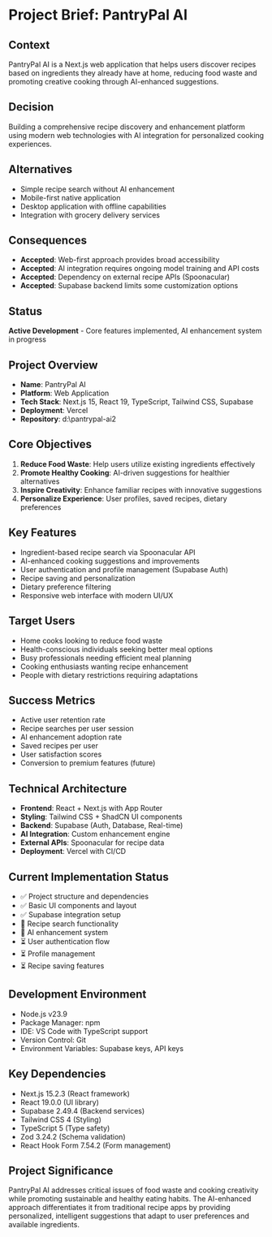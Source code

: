 # Project Brief: PantryPal AI

## Context
PantryPal AI is a Next.js web application that helps users discover recipes based on ingredients they already have at home, reducing food waste and promoting creative cooking through AI-enhanced suggestions.

## Decision
Building a comprehensive recipe discovery and enhancement platform using modern web technologies with AI integration for personalized cooking experiences.

## Alternatives
- Simple recipe search without AI enhancement
- Mobile-first native application
- Desktop application with offline capabilities
- Integration with grocery delivery services

## Consequences
- **Accepted**: Web-first approach provides broad accessibility
- **Accepted**: AI integration requires ongoing model training and API costs
- **Accepted**: Dependency on external recipe APIs (Spoonacular)
- **Accepted**: Supabase backend limits some customization options

## Status
**Active Development** - Core features implemented, AI enhancement system in progress

## Project Overview
- **Name**: PantryPal AI
- **Platform**: Web Application
- **Tech Stack**: Next.js 15, React 19, TypeScript, Tailwind CSS, Supabase
- **Deployment**: Vercel
- **Repository**: d:\pantrypal-ai2

## Core Objectives
1. **Reduce Food Waste**: Help users utilize existing ingredients effectively
2. **Promote Healthy Cooking**: AI-driven suggestions for healthier alternatives
3. **Inspire Creativity**: Enhance familiar recipes with innovative suggestions
4. **Personalize Experience**: User profiles, saved recipes, dietary preferences

## Key Features
- Ingredient-based recipe search via Spoonacular API
- AI-enhanced cooking suggestions and improvements
- User authentication and profile management (Supabase Auth)
- Recipe saving and personalization
- Dietary preference filtering
- Responsive web interface with modern UI/UX

## Target Users
- Home cooks looking to reduce food waste
- Health-conscious individuals seeking better meal options
- Busy professionals needing efficient meal planning
- Cooking enthusiasts wanting recipe enhancement
- People with dietary restrictions requiring adaptations

## Success Metrics
- Active user retention rate
- Recipe searches per user session
- AI enhancement adoption rate
- Saved recipes per user
- User satisfaction scores
- Conversion to premium features (future)

## Technical Architecture
- **Frontend**: React + Next.js with App Router
- **Styling**: Tailwind CSS + ShadCN UI components
- **Backend**: Supabase (Auth, Database, Real-time)
- **AI Integration**: Custom enhancement engine
- **External APIs**: Spoonacular for recipe data
- **Deployment**: Vercel with CI/CD

## Current Implementation Status
- ✅ Project structure and dependencies
- ✅ Basic UI components and layout
- ✅ Supabase integration setup
- 🔄 Recipe search functionality
- 🔄 AI enhancement system
- ⏳ User authentication flow
- ⏳ Profile management
- ⏳ Recipe saving features

## Development Environment
- Node.js v23.9
- Package Manager: npm
- IDE: VS Code with TypeScript support
- Version Control: Git
- Environment Variables: Supabase keys, API keys

## Key Dependencies
- Next.js 15.2.3 (React framework)
- React 19.0.0 (UI library)
- Supabase 2.49.4 (Backend services)
- Tailwind CSS 4 (Styling)
- TypeScript 5 (Type safety)
- Zod 3.24.2 (Schema validation)
- React Hook Form 7.54.2 (Form management)

## Project Significance
PantryPal AI addresses critical issues of food waste and cooking creativity while promoting sustainable and healthy eating habits. The AI-enhanced approach differentiates it from traditional recipe apps by providing personalized, intelligent suggestions that adapt to user preferences and available ingredients.
